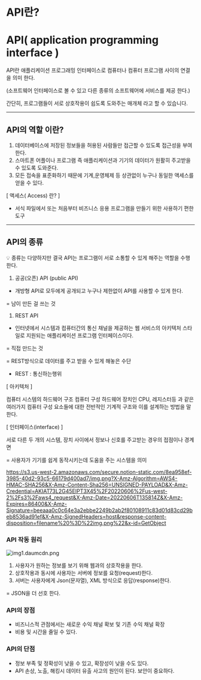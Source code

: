 # API란?

# API( application programming interface )

API란 애플리케이션 프로그래밍 인터페이스로 컴퓨터나 컴퓨터 프로그램 사이의 연결을 의미 한다.

(소프트웨어 인터페이스로 볼 수 있고 다른 종류의 소프트웨어에 서비스를 제공 한다.)

간단히, 프로그램들이 서로 상호작용이 쉽도록 도와주는 매개체 라고 할 수 있습니다.

------

## API의 역할 이란?

1. 데이터베이스에 저장된 정보들을 허용된 사람들만 접근할 수 있도록 접근성을 부여한다.
2. 스마트폰 어플이나 프로그램 즉 애플리케이션과 기기의 데이터가 원활히 주고받을 수 있도록 도와준다.
3. 모든 접속을 표준화하기 때문에 기계,운영체제 등 상관없이 누구나 동일한 액세스를 얻을 수 있다.

[ 액세스( Access) 란? ]

- 서식 파일에서 또는 처음부터 비즈니스 응용 프로그램을 만들기 위한 사용하기 편한 도구

------

## API의 종류

<aside> 💡 종류는 다양하지만 결국 API는 프로그램이 서로 소통할 수 있게 해주는 역할을 수행한다.

</aside>

1. 공공(오픈) API (public API)

- 개방형 API로 모두에게 공개되고 누구나 제한없이 API를 사용할 수 있게 한다.

= 남이 만든 걸 쓰는 것

1. REST API

- 인터넷에서 시스템과 컴퓨터간의 통신 채널을 제공하는 웹 서비스의 아키텍처 스타일로 지원되는 애플리케이션 프로그램 인터페이스이다.

= 직접 만드는 것

= REST방식으로 데이터를 주고 받을 수 있게 해놓은 수단

- REST : 통신하는행위

[  아키텍처 ]

컴퓨터 시스템의 하드웨어 구조 컴퓨터 구성 하드웨어 장치인 CPU, 레지스터등 과 같은 여러가지 컴퓨터 구성 요소들에 대한 전반적인 기계적 구조와 이를 설계하는 방법을 말한다.

[ 인터페이스(interface) ]

서로 다른 두 개의 시스템, 장치 사이에서 정보나 신호를 주고받는 경우의 접점이나 경계면

= 사용자가 기기를 쉽게 동작시키는데 도움을 주는 시스템을 의미

https://s3.us-west-2.amazonaws.com/secure.notion-static.com/8ea958ef-3985-40d2-93c5-66179d400ad7/img.png?X-Amz-Algorithm=AWS4-HMAC-SHA256&X-Amz-Content-Sha256=UNSIGNED-PAYLOAD&X-Amz-Credential=AKIAT73L2G45EIPT3X45%2F20220606%2Fus-west-2%2Fs3%2Faws4_request&X-Amz-Date=20220606T135814Z&X-Amz-Expires=86400&X-Amz-Signature=beeaaa0c0c64e3a2ebbe2249b2ab2f80108911c83d01d83cd29beb8536ad91ef&X-Amz-SignedHeaders=host&response-content-disposition=filename%20%3D%22img.png%22&x-id=GetObject

### API 작동 원리

![img1.daumcdn.png](https://s3-us-west-2.amazonaws.com/secure.notion-static.com/a0530211-4057-41cd-98c8-95cc3899b4a0/img1.daumcdn.png)

1. 사용자가 원하는 정보를 보기 위해 웹과의 상호작용을 한다.
2. 상호작용과 동시에 사용자는 서버에 정보를 요청(request)한다.
3. 서버는 사용자에게 Json(문자열), XML 방식으로 응답(response)한다.

= JSON을 더 선호 한다.

### API의 장점

- 비즈니스적 관점에서는 새로운 수익 채널 확보 및 기존 수익 채널 확장
- 비용 및 시간을 줄일 수 있다.

### API의 단점

- 정보 부족 및 정확성이 낮을 수 있고, 확장성이 낮을 수도 있다.
- API 손상, 노출, 해킹시 데이터 유출 사고의 원인이 된다. 보안이 중요하다.

